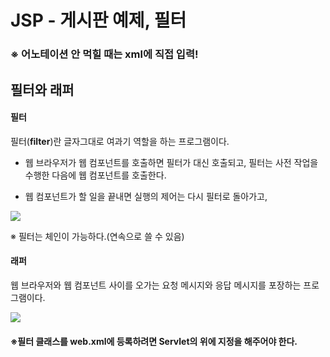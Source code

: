 # JSP -  게시판 예제, 필터

### ※ 어노테이션 안 먹힐 때는 xml에 직접 입력!





## 필터와 래퍼



#### 필터

필터(**filter**)란 글자그대로 여과기 역할을 하는 프로그램이다.

- 웹 브라우저가 웹 컴포넌트를 호출하면 필터가 대신 호출되고, 필터는 사전 작업을 수행한 다음에 웹 컴포넌트를 호출한다.

- 웹 컴포넌트가 할 일을 끝내면 실행의 제어는 다시 필터로 돌아가고, 

  

![](C:\Users\student\Desktop\pic1.PNG)

※ 필터는 체인이 가능하다.(연속으로 쓸 수 있음)



#### 래퍼

웹 브라우저와 웹 컴포넌트 사이를 오가는 요청 메시지와 응답 메시지를 포장하는 프로그램이다. 

![](C:\Users\student\Desktop\pic2.PNG)





#### ※필터 클래스를 **web.xml**에 등록하려면 **Servlet의 위**에 지정을 해주어야 한다.